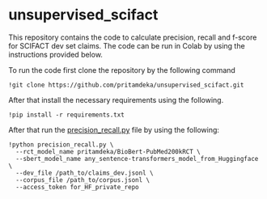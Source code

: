 # unsupervised_scifact

This repository contains the code to calculate precision, recall and f-score for SCIFACT dev set claims. The code can be run in Colab by using the instructions provided below. 

To run the code first clone the repository by the following command
```
!git clone https://github.com/pritamdeka/unsupervised_scifact.git
```

After that install the necessary requirements using the following.
```
!pip install -r requirements.txt
```
After that run the [precision_recall.py](https://github.com/pritamdeka/unsupervised_scifact/blob/main/precision_recall.py) file by using the following:

```
!python precision_recall.py \
  --rct_model_name pritamdeka/BioBert-PubMed200kRCT \
  --sbert_model_name any_sentence-transformers_model_from_Huggingface \
  --dev_file /path_to/claims_dev.jsonl \
  --corpus_file /path_to/corpus.jsonl \
  --access_token for_HF_private_repo
```
